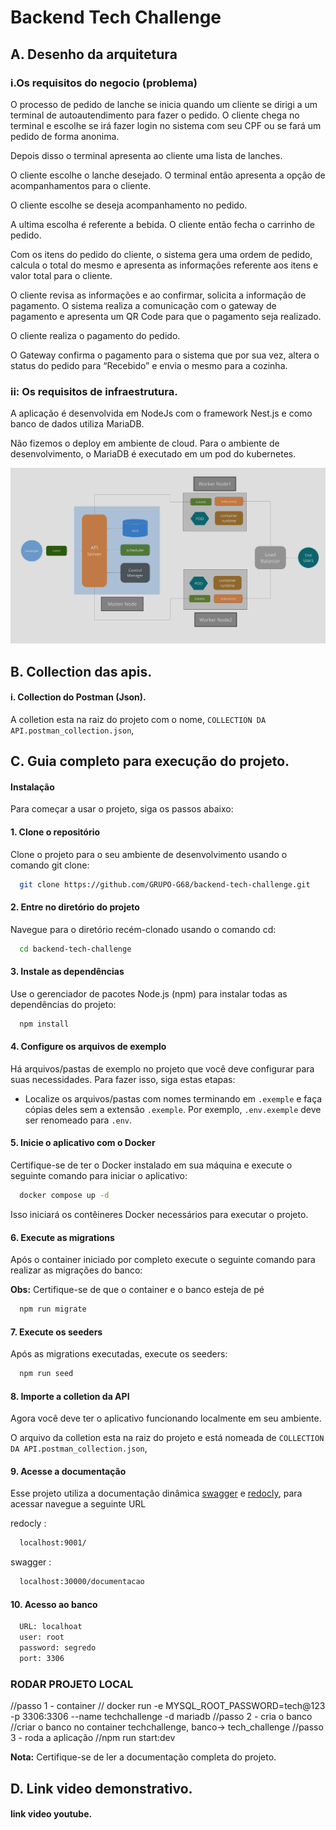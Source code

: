 # Backend Tech Challenge

## A. Desenho da arquitetura

### i.Os requisitos do negocio (problema)

O processo de pedido de lanche se inicia quando um cliente se dirigi a um terminal de autoautendimento para fazer o pedido. O cliente chega no terminal e escolhe se irá fazer login no sistema com seu CPF ou se fará um pedido de forma anonima.

Depois disso o terminal apresenta ao cliente uma lista de lanches.

O cliente escolhe o lanche desejado. O terminal então apresenta a opção de acompanhamentos para o cliente.

O cliente escolhe se deseja acompanhamento no pedido.

A ultima escolha é referente a bebida. O cliente então fecha o carrinho de pedido.

Com os itens do pedido do cliente, o sistema gera uma ordem de pedido, calcula o total do mesmo e apresenta as informações referente aos itens e valor total para o cliente.

O cliente revisa as informações e ao confirmar, solicita a informação de pagamento. O sistema realiza a comunicação com o gateway de pagamento e apresenta um QR Code para que o pagamento seja realizado.

O cliente realiza o pagamento do pedido.

O Gateway confirma o pagamento para o sistema que por sua vez, altera o status do pedido para “Recebido” e envia o mesmo para a cozinha.

### ii: Os requisitos de infraestrutura.

A aplicação é desenvolvida em NodeJs com o framework Nest.js e como banco de dados utiliza MariaDB.

Não fizemos o deploy em ambiente de cloud. Para o ambiente de desenvolvimento, o MariaDB é executado em um pod do kubernetes.

![image info](./assets/design-kubernets.png)

## B. Collection das apis.

#### i. Collection do Postman (Json).

A colletion esta na raiz do projeto com o nome,
`COLLECTION DA API.postman_collection.json`,

## C. Guia completo para execução do projeto.

#### Instalação

Para começar a usar o projeto, siga os passos abaixo:

#### 1. Clone o repositório

Clone o projeto para o seu ambiente de desenvolvimento usando o comando git clone:

```bash
  git clone https://github.com/GRUPO-G68/backend-tech-challenge.git
```

#### 2. Entre no diretório do projeto

Navegue para o diretório recém-clonado usando o comando cd:

```bash
  cd backend-tech-challenge
```

#### 3. Instale as dependências

Use o gerenciador de pacotes Node.js (npm) para instalar todas as dependências do projeto:

```bash
  npm install
```

#### 4. Configure os arquivos de exemplo

Há arquivos/pastas de exemplo no projeto que você deve configurar para suas necessidades. Para fazer isso, siga estas etapas:

- Localize os arquivos/pastas com nomes terminando em `.exemple` e faça cópias deles sem a extensão `.exemple`. Por exemplo, `.env.exemple` deve ser renomeado para `.env`.

#### 5. Inicie o aplicativo com o Docker

Certifique-se de ter o Docker instalado em sua máquina e execute o seguinte comando para iniciar o aplicativo:

```bash
  docker compose up -d
```

Isso iniciará os contêineres Docker necessários para executar o projeto.

#### 6. Execute as migrations

Após o container iniciado por completo execute o seguinte comando para realizar as migrações do banco:

**Obs:** Certifique-se de que o container e o banco esteja de pé

```bash
  npm run migrate
```

#### 7. Execute os seeders

Após as migrations executadas, execute os seeders:

```bash
  npm run seed
```

#### 8. Importe a colletion da API

Agora você deve ter o aplicativo funcionando localmente em seu ambiente.

O arquivo da colletion esta na raiz do projeto e está nomeada de `COLLECTION DA API.postman_collection.json`,

#### 9. Acesse a documentação

Esse projeto utiliza a documentação dinâmica [swagger](https://swagger.io/docs/specification/adding-examples/) e [redocly](https://redocly.com/docs/), para acessar navegue a seguinte URL

redocly :

```bash
  localhost:9001/
```

swagger :

```bash
  localhost:30000/documentacao
```

#### 10. Acesso ao banco

```bash
  URL: localhoat
  user: root
  password: segredo
  port: 3306
```

### RODAR PROJETO LOCAL

//passo 1 - container
// docker run -e MYSQL_ROOT_PASSWORD=tech@123 -p 3306:3306 --name techchallenge -d mariadb
//passo 2 - cria o banco
//criar o banco no container techchallenge, banco-> tech_challenge
//passo 3 - roda a aplicação
//npm run start:dev

**Nota:** Certifique-se de ler a documentação completa do projeto.

## D. Link video demonstrativo.

#### link video youtube.
